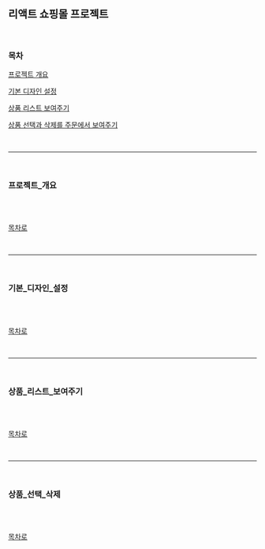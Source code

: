 ## 리액트 쇼핑몰 프로젝트

<br />

### 목차

[프로젝트 개요](#프로젝트_개요)

[기본 디자인 설정](#기본_디자인_설정)

[상품 리스트 보여주기](#상품_리스트_보여주기)

[상품 선택과 삭제를 주문에서 보여주기](#상품_선택_삭제)

<br />

---

<br />

### 프로젝트_개요

<br />



<br />

[목차로](#목차)

<br />

---

<br />

### 기본_디자인_설정

<br />



<br />

[목차로](#목차)

<br />

---

<br />

### 상품_리스트_보여주기

<br />



<br />

[목차로](#목차)

<br />

---

<br />

### 상품_선택_삭제

<br />



<br />

[목차로](#목차)

<br />
